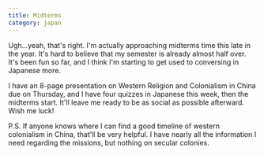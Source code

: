 ```yaml
---
title: Midterms
category: japan
---
```

Ugh...yeah, that's right. I'm actually approaching midterms time this late in the year. It's hard to believe that my semester is already almost half over. It's been fun so far, and I think I'm starting to get used to conversing in Japanese more.

I have an 8-page presentation on Western Religion and Colonialism in China due on Thursday, and I have four quizzes in Japanese this week, then the midterms start. It'll leave me ready to be as social as possible afterward. Wish me luck!

P.S. If anyone knows where I can find a good timeline of western colonialism in China, that'll be very helpful. I have nearly all the information I need regarding the missions, but nothing on secular colonies.
